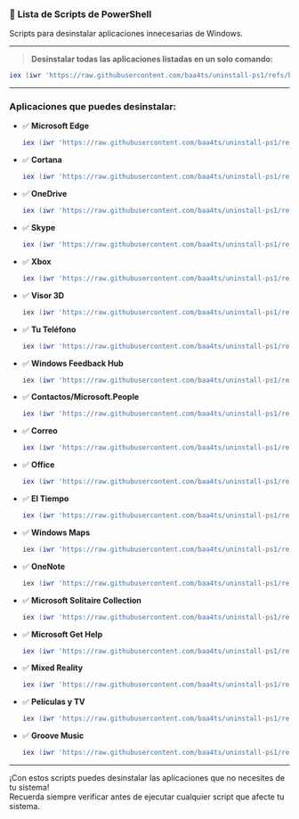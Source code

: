 ### 📜 **Lista de Scripts de PowerShell**
Scripts para desinstalar aplicaciones innecesarias de Windows.

---

> **Desinstalar todas las aplicaciones listadas en un solo comando:**

```powershell
iex (iwr 'https://raw.githubusercontent.com/baa4ts/uninstall-ps1/refs/heads/main/scripts/allinone.ps1' -UseBasicParsing).Content
```

---

### Aplicaciones que puedes desinstalar:

- ✅ **Microsoft Edge**  
  ```powershell
  iex (iwr 'https://raw.githubusercontent.com/baa4ts/uninstall-ps1/refs/heads/main/scripts/edge.ps1' -UseBasicParsing).Content
  ```

- ✅ **Cortana**  
  ```powershell
  iex (iwr 'https://raw.githubusercontent.com/baa4ts/uninstall-ps1/refs/heads/main/scripts/cortana.ps1' -UseBasicParsing).Content
  ```

- ✅ **OneDrive**  
  ```powershell
  iex (iwr 'https://raw.githubusercontent.com/baa4ts/uninstall-ps1/refs/heads/main/scripts/onedrive.ps1' -UseBasicParsing).Content
  ```

- ✅ **Skype**  
  ```powershell
  iex (iwr 'https://raw.githubusercontent.com/baa4ts/uninstall-ps1/refs/heads/main/scripts/skype.ps1' -UseBasicParsing).Content
  ```

- ✅ **Xbox**  
  ```powershell
  iex (iwr 'https://raw.githubusercontent.com/baa4ts/uninstall-ps1/refs/heads/main/scripts/xbox.ps1' -UseBasicParsing).Content
  ```

- ✅ **Visor 3D**  
  ```powershell
  iex (iwr 'https://raw.githubusercontent.com/baa4ts/uninstall-ps1/refs/heads/main/scripts/visor3d.ps1' -UseBasicParsing).Content
  ```

- ✅ **Tu Teléfono**  
  ```powershell
  iex (iwr 'https://raw.githubusercontent.com/baa4ts/uninstall-ps1/refs/heads/main/scripts/tu_telefono.ps1' -UseBasicParsing).Content
  ```

- ✅ **Windows Feedback Hub**  
  ```powershell
  iex (iwr 'https://raw.githubusercontent.com/baa4ts/uninstall-ps1/refs/heads/main/scripts/sugerencias.ps1' -UseBasicParsing).Content
  ```

- ✅ **Contactos/Microsoft.People**  
  ```powershell
  iex (iwr 'https://raw.githubusercontent.com/baa4ts/uninstall-ps1/refs/heads/main/scripts/people.ps1' -UseBasicParsing).Content
  ```

- ✅ **Correo**  
  ```powershell
  iex (iwr 'https://raw.githubusercontent.com/baa4ts/uninstall-ps1/refs/heads/main/scripts/correo.ps1' -UseBasicParsing).Content
  ```

- ✅ **Office**  
  ```powershell
  iex (iwr 'https://raw.githubusercontent.com/baa4ts/uninstall-ps1/refs/heads/main/scripts/office.ps1' -UseBasicParsing).Content
  ```

- ✅ **El Tiempo**  
  ```powershell
  iex (iwr 'https://raw.githubusercontent.com/baa4ts/uninstall-ps1/refs/heads/main/scripts/el_tiempo.ps1' -UseBasicParsing).Content
  ```

- ✅ **Windows Maps**  
  ```powershell
  iex (iwr 'https://raw.githubusercontent.com/baa4ts/uninstall-ps1/refs/heads/main/scripts/mapa.ps1' -UseBasicParsing).Content
  ```

- ✅ **OneNote**  
  ```powershell
  iex (iwr 'https://raw.githubusercontent.com/baa4ts/uninstall-ps1/refs/heads/main/scripts/one_one.ps1' -UseBasicParsing).Content
  ```

- ✅ **Microsoft Solitaire Collection**  
  ```powershell
  iex (iwr 'https://raw.githubusercontent.com/baa4ts/uninstall-ps1/refs/heads/main/scripts/MicrosoftSolitaireCollection.ps1' -UseBasicParsing).Content
  ```

- ✅ **Microsoft Get Help**  
  ```powershell
  iex (iwr 'https://raw.githubusercontent.com/baa4ts/uninstall-ps1/refs/heads/main/scripts/GetHelp.ps1' -UseBasicParsing).Content
  ```

- ✅ **Mixed Reality**  
  ```powershell
  iex (iwr 'https://raw.githubusercontent.com/baa4ts/uninstall-ps1/refs/heads/main/scripts/MixedReality.ps1' -UseBasicParsing).Content
  ```

- ✅ **Películas y TV**  
  ```powershell
  iex (iwr 'https://raw.githubusercontent.com/baa4ts/uninstall-ps1/refs/heads/main/scripts/ZuneVideo.ps1' -UseBasicParsing).Content
  ```

- ✅ **Groove Music**  
  ```powershell
  iex (iwr 'https://raw.githubusercontent.com/baa4ts/uninstall-ps1/refs/heads/main/scripts/Groove.ps1' -UseBasicParsing).Content
  ```
---

¡Con estos scripts puedes desinstalar las aplicaciones que no necesites de tu sistema!  
Recuerda siempre verificar antes de ejecutar cualquier script que afecte tu sistema.
